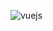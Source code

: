 ![vuejs](https://img.shields.io/badge/Vue.js-4FC08D.svg?style=for-the-badge&logo=vuedotjs&logoColor=white)
